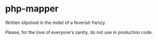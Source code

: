 php-mapper
==========

Written slipshod in the midst of a feverish frenzy.

Please, for the love of everyone's sanity, do not use in production code.
